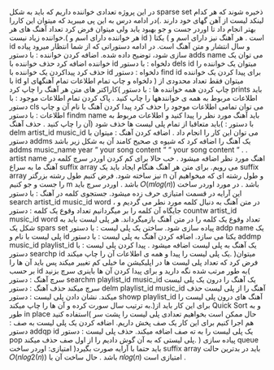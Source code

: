 در این پروژه تعدادی خواننده داریم که باید به شکل sparse set ذخیره شوند که هر کدام لینکد لیست از آهن گهای خود دارند
.)در ادامه درس به این پی میبرید که میتوان این کاررا بهتر انجام داد تا اوردر جست و جو بهبود یابد ولی میتوان فرض کرد تعداد
آهنگ های هر خواننده زیاد نیست.(
هر خواننده دارای اسم و id ) یکتا ( است .
هر آهنگ نیز دارای اسم و id و سال انتشار و متن آهنگ است.
در ادامه دستوراتی که از شما انتظار میرود پیاده سازی شود، توضیح داده شده.
اضافه کردن خواننده :
با دستور adds name می توان یک خواننده اضافه کرد
حذف خواننده با id دلخواه :
با دستور dels id میتوان یک خواننده را حذف کرد
پیداکردن یک خواننده با id دلخواه :
دستور find id برای پیدا کردن یک خواننده با id دلخواه و چاپ تمام اطلاعات تمام آهنگهای او ) میتوان فقط تعداد
محدودی از کاراکتر های متن هر آهنگ را چاپ کرد(
چاپ کردن همه خواننده ها :
با دستور prints باید اطلاعات مربوط به همه ی خوانندهها را چاپ کنید .
پاک کردن تمام اطلاعات موجود :
با دستور cls می توان تمامی اطلاعات موجود را حذف کرد
پیدا کردن آهنگ با نام آن و چاپ اطلاعات :
با دستور findm name باید آهنگ مورد نظر را پیدا کنید و اطلاعات مربوط به آن را چاپ کنید .
حذف آهنگ) باید متعاقبا از تمام پلی لیست ها خذف شود( :
با دستور delm artist_id music_id می توان این کار را انجام داد .
اضافه کردن آهنگ :
میتوان با دستور addms یک آهنگ را اضافه کرد که شیوه ی صحیح کامند آن به شکل زیر باشد
addms music_name year
“ your song content “
“ your song content “
.
.
artist name
اهنگ مورد نظر اضافه میشود .
خب حالا برای کم کردن اوردر سرچ کلمه در آهنگ ما به سراع suffix array می رویم. برای متن هر آهنگ هنگام ایجاد
باید یک suffix array نیز ساخته شود. فرض کنیم طول رشته بزرگتر n و طول رشته ای که میخواهیم آن را جست و
جو کنیم m باشد .
اوردر سرچ باید 𝑂(𝑚𝑙𝑜𝑔(𝑛)) باشد . در مورد اوردر ساخت این آرایه در قسمت امتیازی حرف زده میشود.
جستجوی کلمه در آهنگ :
با دستور search artist_id music_id word ، در متن آهنگ به دنبال کلمه مورد نطر می گردیم و جایگاه آن کلمه را بر
میگردانیم
تعداد وقوع یک کلمه :
دستور countw artist_id music_id word تعداد وقوع یک کلمه را در متن آهنگ بازمیگرداند.
هر پلی لیست باید به شکل یک spars set پیاده سازی شود.
ساختن یک پلی لیست :
با دستور addp name یک پلی لیست با نام و id یکتا می سازد.
اضافه کردن آهنگ به پلی لیست :
با دستور addmp music_id playlist_id یک آهنگ به پلی لیست اضافه میشود .
پیدا کردن پلی لیست :
با دستور searchp id یک پلی لیست را پیدا و همه ی اطلاعات آن را چاپ میکند. )میتوان فرض کرد که تعداد پلی لیست
ها در اپلیکیشن ما خیلی کم تغییر میکند پس باید آن ها را بر حسب id به طور مرتب شده نگه دارید و برای پیدا کردن آن ها
باینری سرچ بزنید(
سرچ آهنگ :
دستور searchm playlist_id music_id یک آهنگ را درون یک پلی لیست سرچ میکند
حذف آهنگ :
دستور delm playlist_id music_id آهنگ را از پلی لیست حذف میکند.
نشان دادن پلی لیست :
دستور showp playlist_id آهنگ های درون پلی لیست را به ترتیب سال سورت کرده و آن ها را چاپ میکند.)برای این کار
باید از Quick Sort و به طور in place استفاده کنید(
حال ممکن است بخواهیم تعدادی پلی لیست را پشت سر هم اجرا کنیم برای این کار یک صف پخش داریم.
اضافه کردن یک پلی لیست به صف :
دستور addqp id یک پلی لیست را به ته صف اضافه میکند.
حذف پلی لیست :
دستور pop پلی لیستی که به آن گوش دادیم را از اول صف حذف میکند.
) پیاده سازی queue باید حتما با آرایه صورت بگیرد(
امتیازی:
اوردر ساخت suffix array باید در بدترین حالت 𝑂(𝑛𝑙𝑜𝑔2(𝑛)) باشد . حال ساخت آن با 𝑛𝑙𝑜𝑔(𝑛) امتیازی است .
